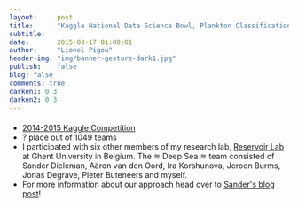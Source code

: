 ```yaml
---
layout:     post
title:      "Kaggle National Data Science Bowl, Plankton Classification (?/1049)"
subtitle:   
date:       2015-03-17 01:00:01
author:     "Lionel Pigou"
header-img: "img/banner-gesture-dark1.jpg"
publish:    false
blog: false
comments: true
darken1: 0.3
darken2: 0.3
---
```


<div class="sliderimg" style="
    background: no-repeat top center;
    background-image:url('{{ site.baseurl }}/img/Plankton-Diagram3.png');
    background-size: cover; 
    margin-bottom:20px;
"> </div>


* [2014-2015 Kaggle Competition](https://www.kaggle.com/c/datasciencebowl)
* ? place out of 1049 teams
* I participated with six other members of my research lab, [Reservoir
Lab](http://reslab.elis.ugent.be/) at Ghent University in Belgium. The ≋ Deep Sea ≋ team consisted of Sander Dieleman, Aäron van den Oord, Ira Korshunova, Jeroen Burms, Jonas Degrave, Pieter Buteneers and myself.
* For more information about our approach head over to [Sander's blog post](http://benanne.github.io/2015/03/16/plankton.html)! 